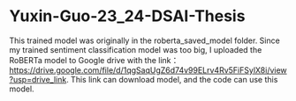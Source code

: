 # Yuxin-Guo-23_24-DSAI-Thesis

This trained model was originally in the roberta_saved_model folder. Since my trained sentiment classification model was too big, I uploaded the RoBERTa model to Google drive with the link：https://drive.google.com/file/d/1qgSaqUgZ6d74v99ELrv4Rv5FiFSylX8i/view?usp=drive_link. This link can download model, and the code can use this model. 
